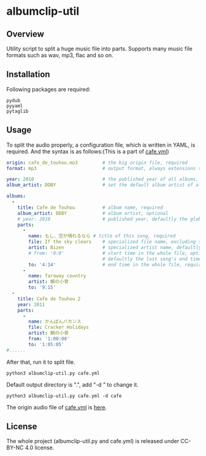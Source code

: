 # albumclip-util

## Overview

Utility script to split a huge music file into parts. Supports many music file formats such as wav, mp3, flac and so on.

## Installation

Following packages are required:
```
pydub
pyyaml
pytaglib
```
## Usage
To split the audio properly, a configuration file, which is written in YAML, is required.
And the syntax is as follows:(This is a part of [cafe.yml](cafe.yml))
```yaml
origin: cafe_de_touhou.mo3         # the big origin file, required
format: mp3                        # output format, always extensions such as mp3, defaultly "wav", optional

year: 2010                         # the published year of all albums, globally, optional
album_artist: DDBY                 # set the default album artist of all albums, optional

albums:
  -
    title: Cafe de Touhou          # album name, required
    album_artist: DDBY             # album artist, optional
    # year: 2010                   # published year, defaultly the global one, optional
    parts:
      -
        name: もし、空が晴れるなら # title of this song, required
        file: If the sky clears    # specialized file name, excluding suffix, optional
        artist: Bizen              # specialized artist name, defaultly album artist
        # from: '0:0'              # start time in the whole file, optional
                                   # defaultly the last song's end time or 00:00 (if first song)
        to: '4:14'                 # end time in the whole file, required
      -
        name: faraway country
        artist: 鯛の小骨
        to: '9:15'
  -
    title: Cafe de Touhou 2
    year: 2011
    parts:
      -
        name: かんぱんバカンス
        file: Cracker Holidays
        artist: 鯛の小骨
        from: '1:00:08'
        to: '1:05:05'
#......
```
After that, run it to split file.
```
python3 albumclip-util.py cafe.yml
```
Default output directory is ".", add "-d <directory>" to change it.
```
python3 albumclip-util.py cafe.yml -d cafe
```

The origin audio file of [cafe.yml](cafe.yml) is [here](https://www.youtube.com/watch?v=RY7FpB9BZH4).

## License

The whole project (albumclip-util.py and cafe.yml) is released under CC-BY-NC 4.0 license.
